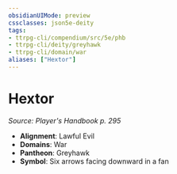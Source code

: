 ```yaml
---
obsidianUIMode: preview
cssclasses: json5e-deity
tags:
- ttrpg-cli/compendium/src/5e/phb
- ttrpg-cli/deity/greyhawk
- ttrpg-cli/domain/war
aliases: ["Hextor"]
---
```

# Hextor
*Source: Player's Handbook p. 295* 

- **Alignment**: Lawful Evil
- **Domains**: War
- **Pantheon**: Greyhawk
- **Symbol**: Six arrows facing downward in a fan